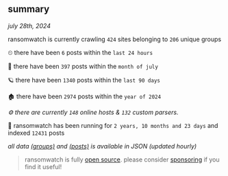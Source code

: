 
## summary
_july 28th, 2024_

ransomwatch is currently crawling `424` sites belonging to `206` unique groups

⏲ there have been `6` posts within the `last 24 hours`

🦈 there have been `397` posts within the `month of july`

🪐 there have been `1340` posts within the `last 90 days`

🏚 there have been `2974` posts within the `year of 2024`

_⚙️ there are currently `148` online hosts & `132` custom parsers._

🦕 ransomwatch has been running for `2 years, 10 months and 23 days` and indexed `12431` posts

_all data  [(groups)](http://ransomwhat.telemetry.ltd/groups) and [(posts)](http://ransomwhat.telemetry.ltd/posts) is available in JSON (updated hourly)_

> ransomwatch is fully [open source](https://github.com/joshhighet/ransomwatch#ransomwatch--). please consider [sponsoring](https://github.com/sponsors/joshhighet) if you find it useful!
